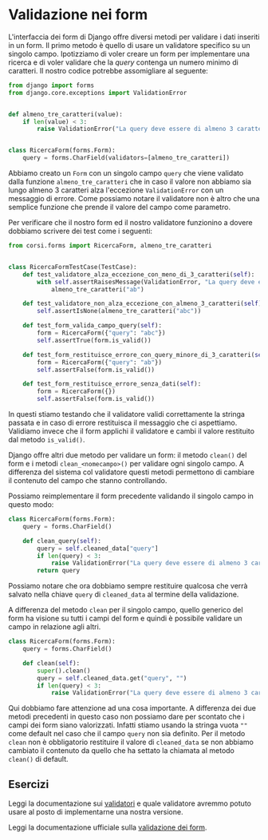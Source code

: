 # Validazione nei form

L'interfaccia dei form di Django offre diversi metodi per validare i dati inseriti in un form.
Il primo metodo è quello di usare un validatore specifico su un singolo campo. Ipotizziamo di voler
creare un form per implementare una ricerca e di voler validare che la *query* contenga un numero
minimo di caratteri. Il nostro codice potrebbe assomigliare al seguente:

```python
from django import forms
from django.core.exceptions import ValidationError


def almeno_tre_caratteri(value):
    if len(value) < 3:
        raise ValidationError("La query deve essere di almeno 3 caratteri")


class RicercaForm(forms.Form):
    query = forms.CharField(validators=[almeno_tre_caratteri])
```

Abbiamo creato un `Form` con un singolo campo `query` che viene validato dalla funzione
`almeno_tre_caratteri` che in caso il valore non abbiamo sia lungo almeno 3 caratteri alza l'eccezione
`ValidationError` con un messaggio di errore. Come possiamo notare il validatore non è altro che una
semplice funzione che prende il valore del campo come parametro.

Per verificare che il nostro form ed il nostro validatore funzionino a dovere dobbiamo scrivere dei
test come i seguenti:

```python
from corsi.forms import RicercaForm, almeno_tre_caratteri


class RicercaFormTestCase(TestCase):
    def test_validatore_alza_eccezione_con_meno_di_3_caratteri(self):
        with self.assertRaisesMessage(ValidationError, "La query deve essere di almeno 3 caratteri"):
            almeno_tre_caratteri("ab")

    def test_validatore_non_alza_eccezione_con_almeno_3_caratteri(self):
        self.assertIsNone(almeno_tre_caratteri("abc"))

    def test_form_valida_campo_query(self):
        form = RicercaForm({"query": "abc"})
        self.assertTrue(form.is_valid())

    def test_form_restituisce_errore_con_query_minore_di_3_caratteri(self):
        form = RicercaForm({"query": "ab"})
        self.assertFalse(form.is_valid())

    def test_form_restituisce_errore_senza_dati(self):
        form = RicercaForm({})
        self.assertFalse(form.is_valid())
```

In questi stiamo testando che il validatore validi correttamente la stringa passata e in caso di
errore restituisca il messaggio che ci aspettiamo. Validiamo invece che il form applichi il validatore
e cambi il valore restituito dal metodo `is_valid()`.

Django offre altri due metodo per validare un form: il metodo `clean()` del form e i metodi
`clean_<nomecampo>()` per validare ogni singolo campo. A differenza del sistema col validatore questi
metodi permettono di cambiare il contenuto del campo che stanno controllando.

Possiamo reimplementare il form precedente validando il singolo campo in questo modo:

```python
class RicercaForm(forms.Form):
    query = forms.CharField()

    def clean_query(self):
        query = self.cleaned_data["query"]
        if len(query) < 3:
            raise ValidationError("La query deve essere di almeno 3 caratteri")
        return query
```

Possiamo notare che ora dobbiamo sempre restituire qualcosa che verrà salvato nella chiave `query`
di `cleaned_data` al termine della validazione.

A differenza del metodo `clean` per il singolo campo, quello generico del form ha visione su tutti i
campi del form e quindi è possibile validare un campo in relazione agli altri.

```python
class RicercaForm(forms.Form):
    query = forms.CharField()

    def clean(self):
        super().clean()
        query = self.cleaned_data.get("query", "")
        if len(query) < 3:
            raise ValidationError("La query deve essere di almeno 3 caratteri")
```

Qui dobbiamo fare attenzione ad una cosa importante. A differenza dei due metodi precedenti in questo
caso non possiamo dare per scontato che i campi dei form siano valorizzati. Infatti stiamo usando la
stringa vuota `""` come default nel caso che il campo `query` non sia definito. Per il metodo `clean`
non è obbligatorio restituire il valore di `cleaned_data` se non abbiamo cambiato il contenuto da quello
che ha settato la chiamata al metodo `clean()` di default.

## Esercizi

Leggi la documentazione sui [validatori](https://docs.djangoproject.com/en/3.2/ref/validators/) e quale
validatore avremmo potuto usare al posto di implementarne una nostra versione.

Leggi la documentazione ufficiale sulla
[validazione dei form](https://docs.djangoproject.com/en/3.2/ref/forms/validation/).
